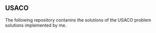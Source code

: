 ## USACO

The following repository contanins the solutions of the USACO problem solutions implemented by me.
